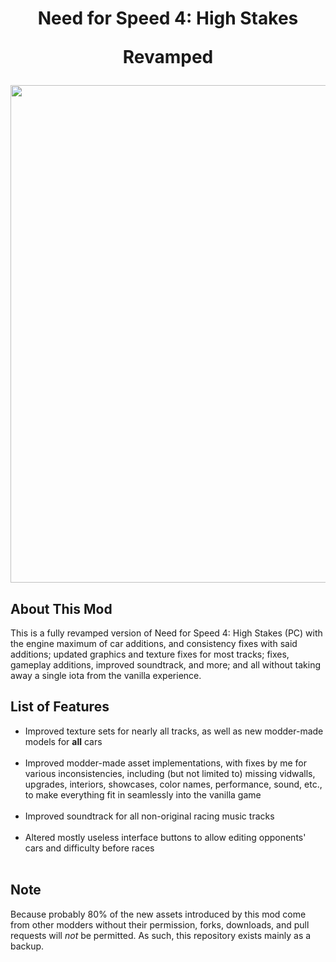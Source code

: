 <h1>
  <p align="center">Need for Speed 4: High Stakes</p>
  <p align="center">Revamped</p>
</h1>

<p align="center">
  <img width="1061" height="796" src="https://github.com/DJD777/mod-nfs4-hs-revamped/assets/85384255/363754f3-2022-4d66-ad06-023fd5f1ba94">
</p>

<h2>About This Mod</h2>
This is a fully revamped version of Need for Speed 4: High Stakes (PC) with the engine maximum of car additions, and consistency fixes with said additions; updated graphics and texture fixes for most tracks; fixes, gameplay additions, improved soundtrack, and more; and all without taking away a single iota from the vanilla experience.

<h2>List of Features</h2>
<ul>
  <li>Improved texture sets for nearly all tracks, as well as new modder-made models for <b>all</b> cars</li>
  <br />
  <li>Improved modder-made asset implementations, with fixes by me for various inconsistencies, including (but not limited to) missing vidwalls, upgrades, interiors, showcases, color names, performance, sound, etc., to make everything fit in seamlessly into the vanilla game</li>
  <br />
  <li>Improved soundtrack for all non-original racing music tracks</li>
  <br />
  <li>Altered mostly useless interface buttons to allow editing opponents' cars and difficulty before races</li>
  <br />
</ul>

<h2>Note</h2>
Because probably 80% of the new assets introduced by this mod come from other modders without their permission, forks, downloads, and pull requests will <i>not</i> be permitted. As such, this repository exists mainly as a backup.
